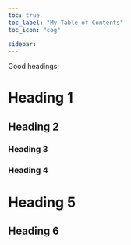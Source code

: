 ```yaml
---
toc: true
toc_label: "My Table of Contents"
toc_icon: "cog"

sidebar:
---
```


Good headings:

# Heading 1
## Heading 2
### Heading 3
### Heading 4
# Heading 5
## Heading 6